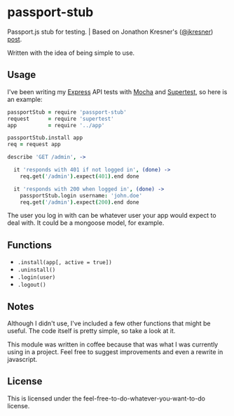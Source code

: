 # passport-stub

Passport.js stub for testing. | Based on Jonathon Kresner's ([@jkresner](https://github.com/jkresner)) [post](http://hackerpreneurialism.com/post/48344246498/node-js-testing-mocking-authenticated-passport-js).

Written with the idea of being simple to use.

## Usage
I've been writing my [Express](http://expressjs.com/) API tests with [Mocha](http://visionmedia.github.io/mocha/) and [Supertest](https://github.com/visionmedia/supertest), so here is an example:

```coffeescript
passportStub = require 'passport-stub'
request      = require 'supertest'
app          = require '../app'

passportStub.install app
req = request app

describe 'GET /admin', ->

  it 'responds with 401 if not logged in', (done) ->
    req.get('/admin').expect(401).end done

  it 'responds with 200 when logged in', (done) ->
    passportStub.login username: 'john.doe'
    req.get('/admin').expect(200).end done
```
The user you log in with can be whatever user your app would expect to deal with. It could be a mongoose model, for example.

## Functions
 - `.install(app[, active = true])`
 - `.uninstall()`
 - `.login(user)`
 - `.logout()`

## Notes
Although I didn't use, I've included a few other functions that might be useful. The code itself is pretty simple, so take a look at it.

This module was written in coffee because that was what I was currently using in a project. Feel free to suggest improvements and even a rewrite in javascript.


## License
This is licensed under the feel-free-to-do-whatever-you-want-to-do license.
